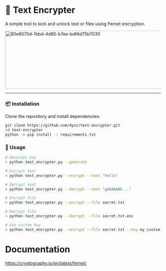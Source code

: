 # 🔐 Text Encrypter
A simple tool to lock and unlock text or files using Fernet encryption.

<img width="958" height="188" alt="80e6070d-1bbd-4d85-b7ee-bdf4d75b7030" src="https://github.com/user-attachments/assets/5c853481-eec4-4367-9815-1d06cb29ee7c" />


---

### 📦 Installation
Clone the repository and install dependencies:

```bash
git clone https://github.com/4yzz/text-encrypter.git
cd text-encrypter
python -m pip install -r requirements.txt
```

### 🚀 Usage
```bash
# Generate key
> python text_encrypter.py --generate

# Encrypt text
> python text_encrypter.py --encrypt --text "hello"

# Decrypt text
> python text_encrypter.py --decrypt --text "gAAAAABk..."

# Encrypt file
> python text_encrypter.py --encrypt --file secret.txt

# Decrypt file
> python text_encrypter.py --decrypt --file secret.txt.enc

# Use custom key
> python text_encrypter.py --encrypt --file secret.txt --key my_custom.key
```
# Documentation
https://cryptography.io/en/latest/fernet/
